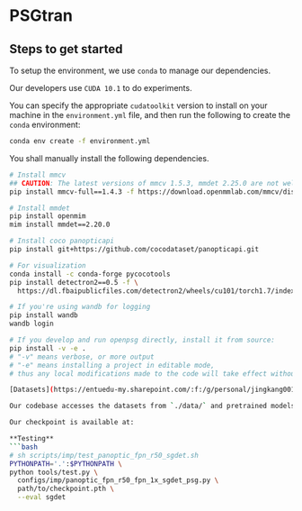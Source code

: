 # PSGtran
## Steps to get started
To setup the environment, we use `conda` to manage our dependencies.

Our developers use `CUDA 10.1` to do experiments.

You can specify the appropriate `cudatoolkit` version to install on your machine in the `environment.yml` file, and then run the following to create the `conda` environment:
```bash
conda env create -f environment.yml
```
You shall manually install the following dependencies.
```bash
# Install mmcv
## CAUTION: The latest versions of mmcv 1.5.3, mmdet 2.25.0 are not well supported, due to bugs in mmdet.
pip install mmcv-full==1.4.3 -f https://download.openmmlab.com/mmcv/dist/cu101/torch1.7.0/index.html

# Install mmdet
pip install openmim
mim install mmdet==2.20.0

# Install coco panopticapi
pip install git+https://github.com/cocodataset/panopticapi.git

# For visualization
conda install -c conda-forge pycocotools
pip install detectron2==0.5 -f \
  https://dl.fbaipublicfiles.com/detectron2/wheels/cu101/torch1.7/index.html

# If you're using wandb for logging
pip install wandb
wandb login

# If you develop and run openpsg directly, install it from source:
pip install -v -e .
# "-v" means verbose, or more output
# "-e" means installing a project in editable mode,
# thus any local modifications made to the code will take effect without reinstallation.

[Datasets](https://entuedu-my.sharepoint.com/:f:/g/personal/jingkang001_e_ntu_edu_sg/EgQzvsYo3t9BpxgMZ6VHaEMBDAb7v0UgI8iIAExQUJq62Q?e=fIY3zh) and [pretrained models](https://entuedu-my.sharepoint.com/:f:/g/personal/jingkang001_e_ntu_edu_sg/ErQ4stbMxp1NqP8MF8YPFG8BG-mt5geOrrJfAkeitjzASw?e=9taAaU) are provided. Please unzip the files if necessary.

Our codebase accesses the datasets from `./data/` and pretrained models from `./work_dirs/checkpoints/` by default.

Our checkpoint is available at:

**Testing**
```bash
# sh scripts/imp/test_panoptic_fpn_r50_sgdet.sh
PYTHONPATH='.':$PYTHONPATH \
python tools/test.py \
  configs/imp/panoptic_fpn_r50_fpn_1x_sgdet_psg.py \
  path/to/checkpoint.pth \
  --eval sgdet
```


